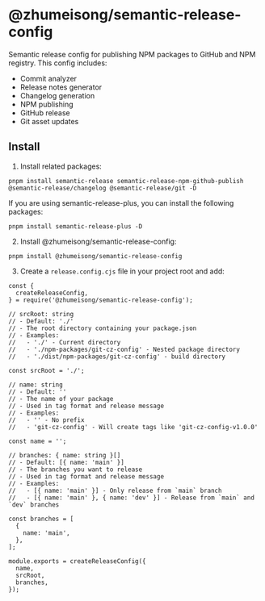 # @zhumeisong/semantic-release-config

Semantic release config for publishing NPM packages to GitHub and NPM registry. This config includes:

- Commit analyzer
- Release notes generator
- Changelog generation
- NPM publishing
- GitHub release
- Git asset updates

## Install

1. Install related packages:

`pnpm install semantic-release semantic-release-npm-github-publish @semantic-release/changelog @semantic-release/git -D`

If you are using semantic-release-plus, you can install the following packages:

`pnpm install semantic-release-plus -D`

2. Install @zhumeisong/semantic-release-config:

`pnpm install @zhumeisong/semantic-release-config`

3. Create a `release.config.cjs` file in your project root and add:

```
const {
  createReleaseConfig,
} = require('@zhumeisong/semantic-release-config');

// srcRoot: string
// - Default: './'
// - The root directory containing your package.json
// - Examples:
//   - './' - Current directory
//   - './npm-packages/git-cz-config' - Nested package directory
//   - './dist/npm-packages/git-cz-config' - build directory

const srcRoot = './';

// name: string
// - Default: ''
// - The name of your package
// - Used in tag format and release message
// - Examples:
//   - '' - No prefix
//   - 'git-cz-config' - Will create tags like 'git-cz-config-v1.0.0'

const name = '';

// branches: { name: string }[]
// - Default: [{ name: 'main' }]
// - The branches you want to release
// - Used in tag format and release message
// - Examples:
//   - [{ name: 'main' }] - Only release from `main` branch
//   - [{ name: 'main' }, { name: 'dev' }] - Release from `main` and `dev` branches

const branches = [
  {
    name: 'main',
  },
];

module.exports = createReleaseConfig({
  name,
  srcRoot,
  branches,
});
```
